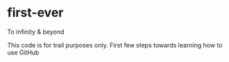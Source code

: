 # first-ever
To infinity &amp; beyond

This code is for trail purposes only.
First few steps towards learning how to use GitHub
